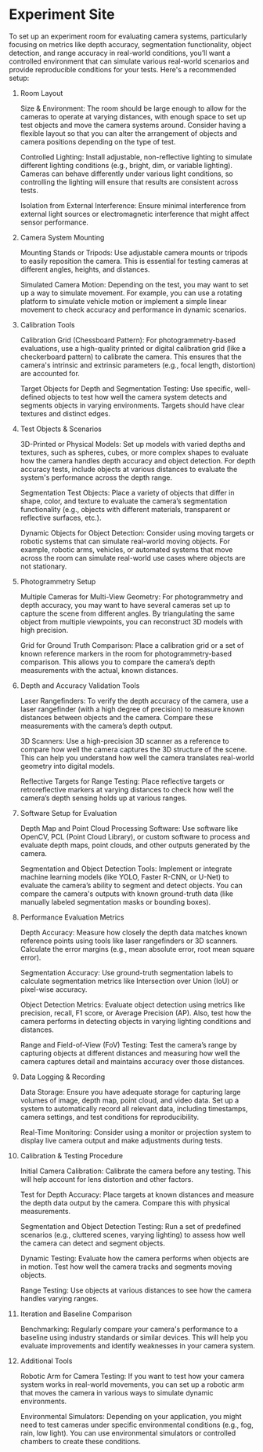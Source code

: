 # Experiment Site

To set up an experiment room for evaluating camera systems, particularly focusing on metrics like depth accuracy, segmentation functionality, object detection, and range accuracy in real-world conditions, you’ll want a controlled environment that can simulate various real-world scenarios and provide reproducible conditions for your tests. Here's a recommended setup:

1. Room Layout

    Size & Environment: The room should be large enough to allow for the cameras to operate at varying distances, with enough space to set up test objects and move the camera systems around. Consider having a flexible layout so that you can alter the arrangement of objects and camera positions depending on the type of test.

    Controlled Lighting: Install adjustable, non-reflective lighting to simulate different lighting conditions (e.g., bright, dim, or variable lighting). Cameras can behave differently under various light conditions, so controlling the lighting will ensure that results are consistent across tests.

    Isolation from External Interference: Ensure minimal interference from external light sources or electromagnetic interference that might affect sensor performance.

2. Camera System Mounting

    Mounting Stands or Tripods: Use adjustable camera mounts or tripods to easily reposition the camera. This is essential for testing cameras at different angles, heights, and distances.

    Simulated Camera Motion: Depending on the test, you may want to set up a way to simulate movement. For example, you can use a rotating platform to simulate vehicle motion or implement a simple linear movement to check accuracy and performance in dynamic scenarios.

3. Calibration Tools

    Calibration Grid (Chessboard Pattern): For photogrammetry-based evaluations, use a high-quality printed or digital calibration grid (like a checkerboard pattern) to calibrate the camera. This ensures that the camera's intrinsic and extrinsic parameters (e.g., focal length, distortion) are accounted for.

    Target Objects for Depth and Segmentation Testing: Use specific, well-defined objects to test how well the camera system detects and segments objects in varying environments. Targets should have clear textures and distinct edges.

4. Test Objects & Scenarios

    3D-Printed or Physical Models: Set up models with varied depths and textures, such as spheres, cubes, or more complex shapes to evaluate how the camera handles depth accuracy and object detection. For depth accuracy tests, include objects at various distances to evaluate the system's performance across the depth range.

    Segmentation Test Objects: Place a variety of objects that differ in shape, color, and texture to evaluate the camera’s segmentation functionality (e.g., objects with different materials, transparent or reflective surfaces, etc.).

    Dynamic Objects for Object Detection: Consider using moving targets or robotic systems that can simulate real-world moving objects. For example, robotic arms, vehicles, or automated systems that move across the room can simulate real-world use cases where objects are not stationary.

5. Photogrammetry Setup

    Multiple Cameras for Multi-View Geometry: For photogrammetry and depth accuracy, you may want to have several cameras set up to capture the scene from different angles. By triangulating the same object from multiple viewpoints, you can reconstruct 3D models with high precision.

    Grid for Ground Truth Comparison: Place a calibration grid or a set of known reference markers in the room for photogrammetry-based comparison. This allows you to compare the camera’s depth measurements with the actual, known distances.

6. Depth and Accuracy Validation Tools

    Laser Rangefinders: To verify the depth accuracy of the camera, use a laser rangefinder (with a high degree of precision) to measure known distances between objects and the camera. Compare these measurements with the camera’s depth output.

    3D Scanners: Use a high-precision 3D scanner as a reference to compare how well the camera captures the 3D structure of the scene. This can help you understand how well the camera translates real-world geometry into digital models.

    Reflective Targets for Range Testing: Place reflective targets or retroreflective markers at varying distances to check how well the camera’s depth sensing holds up at various ranges.

7. Software Setup for Evaluation

    Depth Map and Point Cloud Processing Software: Use software like OpenCV, PCL (Point Cloud Library), or custom software to process and evaluate depth maps, point clouds, and other outputs generated by the camera.

    Segmentation and Object Detection Tools: Implement or integrate machine learning models (like YOLO, Faster R-CNN, or U-Net) to evaluate the camera’s ability to segment and detect objects. You can compare the camera's outputs with known ground-truth data (like manually labeled segmentation masks or bounding boxes).

8. Performance Evaluation Metrics

    Depth Accuracy: Measure how closely the depth data matches known reference points using tools like laser rangefinders or 3D scanners. Calculate the error margins (e.g., mean absolute error, root mean square error).

    Segmentation Accuracy: Use ground-truth segmentation labels to calculate segmentation metrics like Intersection over Union (IoU) or pixel-wise accuracy.

    Object Detection Metrics: Evaluate object detection using metrics like precision, recall, F1 score, or Average Precision (AP). Also, test how the camera performs in detecting objects in varying lighting conditions and distances.

    Range and Field-of-View (FoV) Testing: Test the camera’s range by capturing objects at different distances and measuring how well the camera captures detail and maintains accuracy over those distances.

9. Data Logging & Recording

    Data Storage: Ensure you have adequate storage for capturing large volumes of image, depth map, point cloud, and video data. Set up a system to automatically record all relevant data, including timestamps, camera settings, and test conditions for reproducibility.

    Real-Time Monitoring: Consider using a monitor or projection system to display live camera output and make adjustments during tests.

10. Calibration & Testing Procedure

    Initial Camera Calibration: Calibrate the camera before any testing. This will help account for lens distortion and other factors.

    Test for Depth Accuracy: Place targets at known distances and measure the depth data output by the camera. Compare this with physical measurements.

    Segmentation and Object Detection Testing: Run a set of predefined scenarios (e.g., cluttered scenes, varying lighting) to assess how well the camera can detect and segment objects.

    Dynamic Testing: Evaluate how the camera performs when objects are in motion. Test how well the camera tracks and segments moving objects.

    Range Testing: Use objects at various distances to see how the camera handles varying ranges.

11. Iteration and Baseline Comparison

    Benchmarking: Regularly compare your camera's performance to a baseline using industry standards or similar devices. This will help you evaluate improvements and identify weaknesses in your camera system.

12. Additional Tools

    Robotic Arm for Camera Testing: If you want to test how your camera system works in real-world movements, you can set up a robotic arm that moves the camera in various ways to simulate dynamic environments.

    Environmental Simulators: Depending on your application, you might need to test cameras under specific environmental conditions (e.g., fog, rain, low light). You can use environmental simulators or controlled chambers to create these conditions.